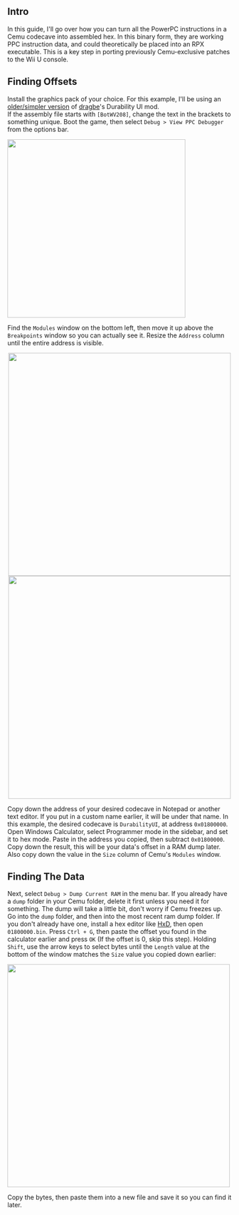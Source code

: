 ## Intro
In this guide, I'll go over how you can turn all the PowerPC instructions in a Cemu codecave into assembled hex. In this binary form, they are working PPC
instruction data, and could theoretically be placed into an RPX executable.
This is a key step in porting previously Cemu-exclusive patches to the Wii U console.

## Finding Offsets
Install the graphics pack of your choice. For this example, I'll be using an [older/simpler version](https://gamebanana.com/dl/590357) of
[dragbe](https://gamebanana.com/members/1695242)'s Durability UI mod.    
If the assembly file starts with `[BotWV208]`, change the text in the brackets to something unique. Boot the game, then select `Debug > View PPC Debugger`
from the options bar.      

<img src="https://user-images.githubusercontent.com/73564623/177022961-a871138e-988e-442d-98cd-07fc54b19586.png" width="400"/>

Find the `Modules` window on the bottom left, then move it up above the `Breakpoints` window so you can actually see it. Resize the `Address` column until
the entire address is visible.    
<p align="center">
  <img src="https://user-images.githubusercontent.com/73564623/177023078-ea2dff9b-648e-4f38-81f9-f9003934438c.png" width="500">
  <img src="https://user-images.githubusercontent.com/73564623/177023077-f1c9955a-66ec-4d30-aee3-7ef49f547156.png" width="500">
</p>

Copy down the address of your desired codecave in Notepad or another text editor. If you put in a custom name earlier, it will be under that name.
In this example, the desired codecave is `DurabilityUI`, at address `0x01800000`. Open Windows Calculator, select Programmer mode in the sidebar, and
set it to hex mode.
Paste in the address you copied, then subtract `0x01800000`. Copy down the result, this will be your data's offset in a RAM dump later. Also copy down the
value in the `Size` column of Cemu's `Modules` window.

## Finding The Data
Next, select `Debug > Dump Current RAM` in the menu bar. If you already have a `dump` folder in your Cemu folder, delete it first unless you need it for
something. The dump will take a little bit, don't worry if Cemu freezes up. Go into the `dump` folder, and then into the most recent ram dump folder.
If you don't already have one, install a hex editor like [HxD](https://mh-nexus.de/downloads/HxDSetup.zip), then open `01800000.bin`. Press `Ctrl + G`,
then paste the offset you found in the calculator earlier and press `OK` (If the offset is 0, skip this step). Holding `Shift`, use the arrow keys to select
bytes until the `Length` value at the bottom of the window matches the `Size` value you copied down earlier:     

<img src="https://user-images.githubusercontent.com/73564623/177023591-6dba0343-dda7-41de-af68-1182ca363201.png" width="500"/>

Copy the bytes, then paste them into a new file and save it so you can find it later.
